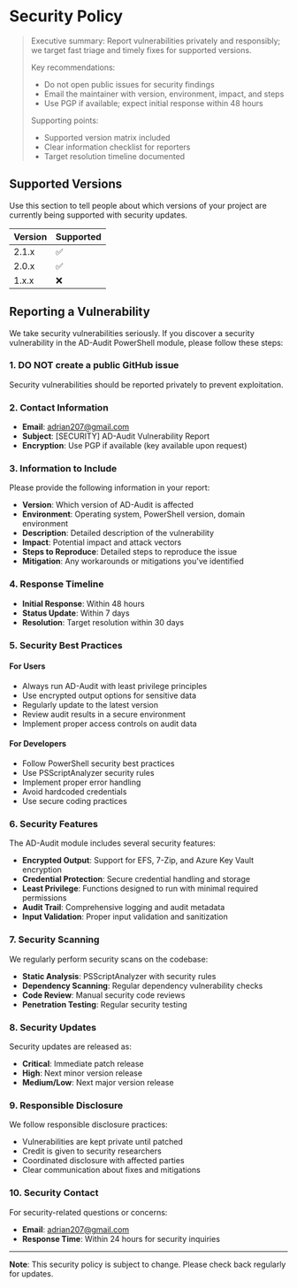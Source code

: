 # Security Policy

> Executive summary: Report vulnerabilities privately and responsibly; we target fast triage and timely fixes for supported versions.
>
> Key recommendations:
> - Do not open public issues for security findings
> - Email the maintainer with version, environment, impact, and steps
> - Use PGP if available; expect initial response within 48 hours
>
> Supporting points:
> - Supported version matrix included
> - Clear information checklist for reporters
> - Target resolution timeline documented

## Supported Versions

Use this section to tell people about which versions of your project are
currently being supported with security updates.

| Version | Supported          |
| ------- | ------------------ |
| 2.1.x   | :white_check_mark: |
| 2.0.x   | :white_check_mark: |
| 1.x.x   | :x:                |

## Reporting a Vulnerability

We take security vulnerabilities seriously. If you discover a security vulnerability in the AD-Audit PowerShell module, please follow these steps:

### 1. **DO NOT** create a public GitHub issue
Security vulnerabilities should be reported privately to prevent exploitation.

### 2. Contact Information
- **Email**: adrian207@gmail.com
- **Subject**: [SECURITY] AD-Audit Vulnerability Report
- **Encryption**: Use PGP if available (key available upon request)

### 3. Information to Include
Please provide the following information in your report:

- **Version**: Which version of AD-Audit is affected
- **Environment**: Operating system, PowerShell version, domain environment
- **Description**: Detailed description of the vulnerability
- **Impact**: Potential impact and attack vectors
- **Steps to Reproduce**: Detailed steps to reproduce the issue
- **Mitigation**: Any workarounds or mitigations you've identified

### 4. Response Timeline
- **Initial Response**: Within 48 hours
- **Status Update**: Within 7 days
- **Resolution**: Target resolution within 30 days

### 5. Security Best Practices

#### For Users
- Always run AD-Audit with least privilege principles
- Use encrypted output options for sensitive data
- Regularly update to the latest version
- Review audit results in a secure environment
- Implement proper access controls on audit data

#### For Developers
- Follow PowerShell security best practices
- Use PSScriptAnalyzer security rules
- Implement proper error handling
- Avoid hardcoded credentials
- Use secure coding practices

### 6. Security Features

The AD-Audit module includes several security features:

- **Encrypted Output**: Support for EFS, 7-Zip, and Azure Key Vault encryption
- **Credential Protection**: Secure credential handling and storage
- **Least Privilege**: Functions designed to run with minimal required permissions
- **Audit Trail**: Comprehensive logging and audit metadata
- **Input Validation**: Proper input validation and sanitization

### 7. Security Scanning

We regularly perform security scans on the codebase:

- **Static Analysis**: PSScriptAnalyzer with security rules
- **Dependency Scanning**: Regular dependency vulnerability checks
- **Code Review**: Manual security code reviews
- **Penetration Testing**: Regular security testing

### 8. Security Updates

Security updates are released as:
- **Critical**: Immediate patch release
- **High**: Next minor version release
- **Medium/Low**: Next major version release

### 9. Responsible Disclosure

We follow responsible disclosure practices:
- Vulnerabilities are kept private until patched
- Credit is given to security researchers
- Coordinated disclosure with affected parties
- Clear communication about fixes and mitigations

### 10. Security Contact

For security-related questions or concerns:
- **Email**: adrian207@gmail.com
- **Response Time**: Within 24 hours for security inquiries

---

**Note**: This security policy is subject to change. Please check back regularly for updates.
